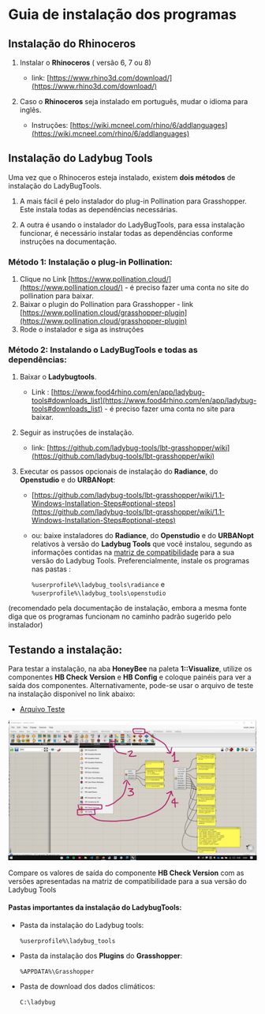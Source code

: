# Guia de instalação dos programas

## Instalação do **Rhinoceros**

1. Instalar o **Rhinoceros** ( versão 6, 7 ou 8)
   - link: [https://www.rhino3d.com/download/](https://www.rhino3d.com/download/)

1. Caso o **Rhinoceros** seja instalado em português, mudar o idioma para inglês.
   - Instruções: [https://wiki.mcneel.com/rhino/6/addlanguages](https://wiki.mcneel.com/rhino/6/addlanguages)


## Instalação do Ladybug Tools

Uma vez que o Rhinoceros esteja instalado, existem **dois métodos** de instalação do LadyBugTools.

1. A mais fácil é pelo instalador do plug-in Pollination para Grasshopper. Este instala todas as dependências necessárias.

2. A outra é usando o instalador do LadyBugTools, para essa instalação funcionar, é necessário instalar todas as dependências conforme instruções na documentação.

### Método 1: Instalação o plug-in Pollination:

1. Clique no Link [https://www.pollination.cloud/](https://www.pollination.cloud/) - é preciso fazer uma conta no site do pollination para baixar.
2. Baixar o plugin do Pollination para Grasshopper - link [https://www.pollination.cloud/grasshopper-plugin](https://www.pollination.cloud/grasshopper-plugin)
3. Rode o instalador e siga as instruções

### Método 2: Instalando o LadyBugTools e todas as dependências:

1. Baixar o **Ladybugtools**.
   - Link : [https://www.food4rhino.com/en/app/ladybug-tools#downloads_list](https://www.food4rhino.com/en/app/ladybug-tools#downloads_list) - é preciso fazer uma conta no site para baixar.
  
1. Seguir as instruções de instalação.
   - link: [https://github.com/ladybug-tools/lbt-grasshopper/wiki](https://github.com/ladybug-tools/lbt-grasshopper/wiki)

2. Executar os passos opcionais de instalação do **Radiance**, do **Openstudio** e do **URBANopt**:
   - [https://github.com/ladybug-tools/lbt-grasshopper/wiki/1.1-Windows-Installation-Steps#optional-steps](https://github.com/ladybug-tools/lbt-grasshopper/wiki/1.1-Windows-Installation-Steps#optional-steps)
   - ou: baixe instaladores do **Radiance**, do **Openstudio** e do **URBANopt** relativos à versão do **Ladybug Tools** que você instalou, segundo as informações contidas na [matriz de compatibilidade](https://github.com/ladybug-tools/lbt-grasshopper/wiki/1.4-Compatibility-Matrix) para a sua versão do Ladybug Tools. Preferencialmente, instale os programas nas pastas : <br>
  
      ``` %userprofile%\ladybug_tools\radiance ``` e
      ``` %userprofile%\ladybug_tools\openstudio ``` 
  
  (recomendado pela documentação de instalação, embora a mesma fonte diga que os programas funcionam no caminho padrão sugerido pelo instalador)

## Testando a instalação:

Para testar a instalação, na aba **HoneyBee** na paleta **1::Visualize**, utilize os componentes **HB Check Version** e **HB Config** e coloque painéis para ver a saída dos componentes. Alternativamente, pode-se usar o arquivo de teste na instalação disponível no link abaixo:

- [Arquivo Teste](./install_check.gh)

![Install_check](./Install_check.jpg)

Compare os valores de saída do componente **HB Check Version** com as versões apresentadas na matriz de compatibilidade para a sua versão do Ladybug Tools

#### Pastas importantes da instalação do LadybugTools:

- Pasta da instalação do Ladybug tools:
      
   ``` %userprofile%\ladybug_tools ```
- Pasta da instalação dos **Plugins** do **Grasshopper**:
      
   ``` %APPDATA%\Grasshopper ```
- Pasta de download dos dados climáticos:
      
   ``` C:\ladybug ```
